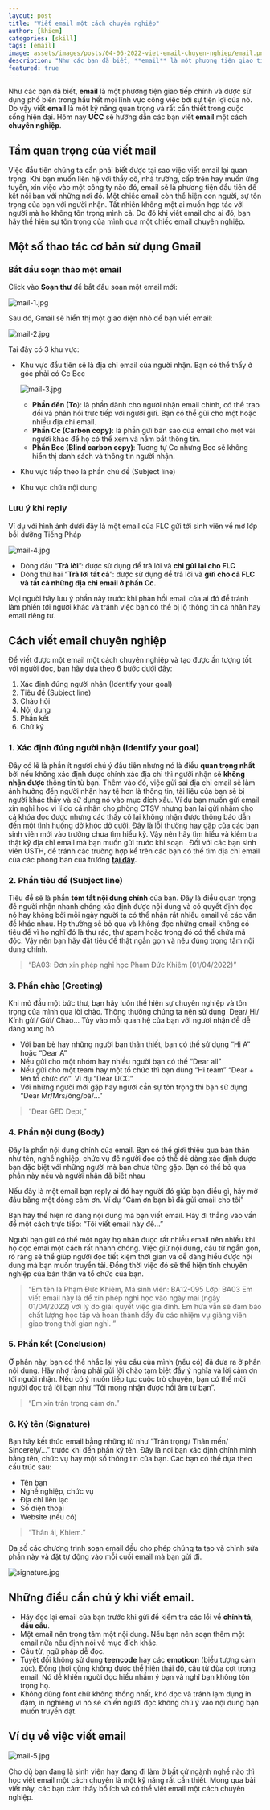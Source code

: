 ```yaml
---
layout: post
title: "Viết email một cách chuyên nghiệp"
author: [khiem]
categories: [skill]
tags: [email]
image: assets/images/posts/04-06-2022-viet-email-chuyen-nghiep/email.png
description: "Như các bạn đã biết, **email** là một phương tiện giao tiếp chính và được sử dụng phổ biến trong hầu hết mọi lĩnh vực công việc bởi sự tiện lợi của nó. Do vậy viết **email** là một kỹ năng quan trọng và rất cần thiết trong cuộc sống hiện đại. Hôm nay **UCC** sẽ hướng dẫn các bạn viết **email** một cách **chuyên nghiệp**"
featured: true
---
```


Như các bạn đã biết, **email** là một phương tiện giao tiếp chính và được sử dụng phổ biến trong hầu hết mọi lĩnh vực công việc bởi sự tiện lợi của nó. Do vậy viết **email** là một kỹ năng quan trọng và rất cần thiết trong cuộc sống hiện đại. Hôm nay **UCC** sẽ hướng dẫn các bạn viết **email** một cách **chuyên nghiệp**.

## **Tầm quan trọng của viết mail**

Việc đầu tiên chúng ta cần phải biết được tại sao việc viết email lại quan trọng. Khi bạn muốn liên hệ với thầy cô, nhà trường, cấp trên hay muốn ứng tuyển, xin việc vào một công ty nào đó, email sẽ là phương tiện đầu tiên để kết nối bạn với những nơi đó. Một chiếc email còn thể hiện con người, sự tôn trọng của bạn với người nhận. Tất nhiên không một ai muốn hợp tác với người mà họ không tôn trọng mình cả. Do đó khi viết email cho ai đó, bạn hãy thể hiện sự tôn trọng của mình qua một chiếc email chuyên nghiệp.

## Một số thao tác cơ bản sử dụng Gmail

### Bắt đầu soạn thảo một email

Click vào **Soạn thư** để bắt đầu soạn một email mới:

![mail-1.jpg](/assets/images/posts/04-06-2022-viet-email-chuyen-nghiep/mail-1.jpg)

Sau đó, Gmail sẽ hiển thị một giao diện nhỏ để bạn viết email:

![mail-2.jpg](/assets/images/posts/04-06-2022-viet-email-chuyen-nghiep/mail-2.jpg)

Tại đây có 3 khu vực:

- Khu vực đầu tiên sẽ là địa chỉ email của người nhận. Bạn có thể thấy ở góc phải có Cc Bcc
    
    ![mail-3.jpg](/assets/images/posts/04-06-2022-viet-email-chuyen-nghiep/mail-3.jpg)
    
    - **Phần đến (To**): là phần dành cho người nhận email chính, có thể trao đổi và phản hồi trực tiếp với người gửi. Bạn có thể gửi cho một hoặc nhiều địa chỉ email.
    - **Phần Cc (Carbon copy)**: là phần gửi bản sao của email cho một vài người khác để họ có thể xem và nắm bắt thông tin.
    - **Phần Bcc (Blind carbon copy)**: Tương tự Cc nhưng Bcc sẽ không hiển thị danh sách và thông tin người nhận.
- Khu vực tiếp theo là phần chủ đề (Subject line)
- Khu vực chứa nội dung

### Lưu ý khi reply

Ví dụ với hình ảnh dưới đây là một email của FLC gửi tới sinh viên về mở lớp bồi dưỡng Tiếng Pháp

![mail-4.jpg](/assets/images/posts/04-06-2022-viet-email-chuyen-nghiep/mail-4.jpg)

- Dòng đầu “**Trả lời**”: được sử dụng để trả lời và **chỉ gửi lại cho FLC**
- Dòng thứ hai “**Trả lời tất cả**”: được sử dụng để trả lời và **gửi cho cả FLC và tất cả những địa chỉ email ở phần Cc.**

Mọi người hãy lưu ý phần này trước khi phản hồi email của ai đó để tránh làm phiền tới người khác và tránh việc bạn có thể bị lộ thông tin cá nhân hay email riêng tư.

## **Cách viết email chuyên nghiệp**

Để viết được một email một cách chuyên nghiệp và tạo được ấn tượng tốt với người đọc, bạn hãy dựa theo 6 bước dưới đây:

1. Xác định đúng người nhận (Identify your goal)
2. Tiêu đề (Subject line)
3. Chào hỏi
4. Nội dung
5. Phần kết
6. Chữ ký

### 1. **Xác định đúng người nhận (Identify your goal)**

Đây có lẽ là phần ít người chú ý đầu tiên nhưng nó là điều **quan trọng nhất** bởi nếu không xác định được chính xác địa chỉ thì người nhận sẽ **không nhận được** thông tin từ bạn. Thêm vào đó, việc gửi sai địa chỉ email sẽ làm ảnh hưởng đến người nhận hay tệ hơn là thông tin, tài liệu của bạn sẽ bị người khác thấy và sử dụng nó vào mục đích xấu. Ví dụ bạn muốn gửi email xin nghỉ học vì lí do cá nhân cho phòng CTSV nhưng bạn lại gửi nhầm cho cả khóa đọc được nhưng các thầy cô lại không nhận được thông báo dẫn đến một tình huống dở khóc dở cười. Đây là lỗi thường hay gặp của các bạn sinh viên mới vào trường chưa tìm hiểu kỹ. Vậy nên hãy tìm hiểu và kiểm tra thật kỹ địa chỉ email mà bạn muốn gửi trước khi soạn . Đối với các bạn sinh viên USTH, để tránh các trường hợp kể trên các bạn có thể tìm địa chỉ email của các phòng ban của trường **[tại đây](https://www.usth.edu.vn/en/contact/).**

### 2. **Phần tiêu đề (Subject line)**

Tiêu đề sẽ là phần **tóm tắt nội dung chính** của bạn. Đây là điều quan trọng để người nhận nhanh chóng xác định được nội dung và có quyết định đọc nó hay không bởi mỗi ngày người ta có thể nhận rất nhiều email về các vấn đề khác nhau. Họ thường sẽ bỏ qua và không đọc những email không có tiêu đề vì họ nghĩ đó là thư rác, thư spam hoặc trong đó có thể chứa mã độc. Vậy nên bạn hãy đặt tiêu đề thật ngắn gọn và nêu đúng trọng tâm nội dung chính.

> “BA03: Đơn xin phép nghỉ học Phạm Đức Khiêm (01/04/2022)”
> 

### 3. **Phần chào (Greeting)**

Khi mở đầu một bức thư, bạn hãy luôn thể hiện sự chuyên nghiệp và tôn trọng của mình qua lời chào. Thông thường chúng ta nên sử dụng  Dear/ Hi/ Kính gửi/ Gửi/ Chào… Tùy vào mỗi quan hệ của bạn với người nhận đễ dễ dàng xưng hô.

- Với bạn bè hay những người bạn thân thiết, bạn có thể sử dụng “Hi A” hoặc “Dear A”
- Nếu gửi cho một nhóm hay nhiều người bạn có thể “Dear all”
- Nếu gửi cho một team hay một tổ chức thì bạn dùng “Hi team” “Dear + tên tổ chức đó”. Ví dụ “Dear UCC”
- Với những người mới gặp hay người cần sự tôn trọng thì bạn sử dụng “Dear Mr/Mrs/ông/bà/…”

> “Dear GED Dept,”
> 

### 4. Phần nội dung (Body)

Đây là phần nội dung chính của email. Bạn có thể giới thiệu qua bản thân như tên, nghề nghiệp, chức vụ để người đọc có thể dễ dàng xác định được bạn đặc biệt với những người mà bạn chưa từng gặp. Bạn có thể bỏ qua phần này nếu và người nhận đã biết nhau

Nếu đây là một email bạn reply ai đó hay người đó giúp bạn điều gì, hãy mở đầu bằng một dòng cảm ơn. Ví dụ “Cảm ơn bạn bì đã gửi email cho tôi”

Bạn hãy thể hiện rõ dàng nội dung mà bạn viết email. Hãy đi thẳng vào vấn đề một cách trực tiếp: “Tôi viết email này để…”

Người bạn gửi có thể một ngày họ nhận được rất nhiều email nên nhiều khi họ đọc emai một cách rất nhanh chóng. Việc giữ nội dung, câu từ ngắn gọn, rõ ràng sẽ thể giúp người đọc tiết kiệm thời gian và dễ dàng hiểu được nội dung mà bạn muốn truyền tải. Đồng thời việc đó sẽ thể hiện tính chuyên nghiệp của bản thân và tổ chức của bạn.

> “Em tên là Phạm Đức Khiêm,
Mã sinh viên: BA12-095
Lớp: BA03 
Em viết email này là để xin phép nghỉ học vào ngày mai (ngày 01/04/2022) với lý do giải quyết việc gia đình.
Em hứa vẫn sẽ đảm bảo chất lượng học tập và hoàn thành đầy đủ các nhiệm vụ giảng viên giao trong thời gian nghỉ. ”
> 

### 5. **Phần kết (Conclusion)**

Ở phần này, bạn có thể nhắc lại yêu cầu của mình (nếu có) đã đưa ra ở phần nội dung. Hãy nhớ rằng phải gửi lời chào tạm biệt đầy ý nghĩa và lời cảm ơn tới người nhận. Nếu có ý muốn tiếp tục cuộc trò chuyện, bạn có thể mời người đọc trả lời bạn như “Tôi mong nhận được hồi âm từ bạn”.

> “Em xin trân trọng cảm ơn.”
> 

### 6. **Ký tên (Signature)**

Bạn hãy kết thúc email bằng những từ như “Trân trọng/ Thân mến/ Sincerely/…” trước khi đến phần ký tên. Đây là nơi bạn xác định chính mình bằng tên, chức vụ hay một số thông tin của bạn. Các bạn có thể dựa theo cấu trúc sau:

- Tên bạn
- Nghề nghiệp, chức vụ
- Địa chỉ liên lạc
- Số điện thoại
- Website (nếu có)

> “Thân ái,
Khiem.”
> 

Đa số các chương trình soạn email đều cho phép chúng ta tạo và chỉnh sửa phần này và đặt tự động vào mỗi cuối email mà bạn gửi đi.

![signature.jpg](/assets/images/posts/04-06-2022-viet-email-chuyen-nghiep/signature.jpg)

## **Những điều cần chú ý khi viết email.**

- Hãy đọc lại email của bạn trước khi gửi để kiểm tra các lỗi về **chính tả, dấu câu**.
- Một email nên trọng tâm một nội dung. Nếu bạn nên soạn thêm một email nữa nếu định nói về mục đích khác.
- Câu từ, ngữ pháp dễ đọc.
- Tuyệt đối không sử dụng **teencode** hay các **emoticon** (biểu tượng cảm xúc). Đồng thời cũng không được thể hiện thái độ, câu từ đùa cợt trong email. Nó dễ khiến người đọc hiểu nhầm ý bạn và nghĩ bạn không tôn trọng họ.
- Không dùng font chữ không thống nhất, khó đọc và tránh lạm dụng in đậm, in nghiêng vì nó sẽ khiến người đọc không chú ý vào nội dung bạn muốn truyền đạt.

## Ví dụ về việc viết email

![mail-5.jpg](/assets/images/posts/04-06-2022-viet-email-chuyen-nghiep/mail-5.jpg)

Cho dù bạn đang là sinh viên hay đang đi làm ở bất cứ ngành nghề nào thì học viết email một cách chuyên là một kỹ năng rất cần thiết. Mong qua bài viết này, các bạn cảm thấy bổ ích và có thể viết email một cách chuyên nghiệp.